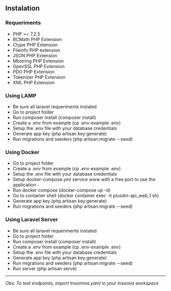 ## Instalation

### Requeriments

- PHP >= 7.2.5
- BCMath PHP Extension
- Ctype PHP Extension
- Fileinfo PHP extension
- JSON PHP Extension
- Mbstring PHP Extension
- OpenSSL PHP Extension
- PDO PHP Extension
- Tokenizer PHP Extension
- XML PHP Extension

### Using LAMP

- Be sure all laravel requeriments instaled
- Go to project folder
- Run composer install (composer install)
- Create a .env from example (cp .env-example .env)
- Setup the .env file with your database credentials
- Generate app key (php artisan key:generate)
- Run migrations and seeders (php artisan:migrate --seed)

### Using Docker

- Go to project folder
- Create a .env from example (cp .env-example .env)
- Setup the .env file with your database credentials
- Setup docker-compose.yml service www with a free port to use the application 
- Run docker compose (docker-compose up -d)
- Go to container shell (docker container exec -it plusdin-api_web_1 sh)
- Generate app key (php artisan key:generate)
- Run migrations and seeders (php artisan:migrate --seed)

### Using Laravel Server

- Be sure all laravel requeriments instaled
- Go to project folder
- Run composer install (composer install)
- Create a .env from example (cp .env-example .env)
- Setup the .env file with your database credentials
- Generate app key (php artisan key:generate)
- Run migrations and seeders (php artisan:migrate --seed)
- Run server (php artisan serve)

---

*Obs: To test endpoints, import Insomnia.yaml in your Insomia workspace*

